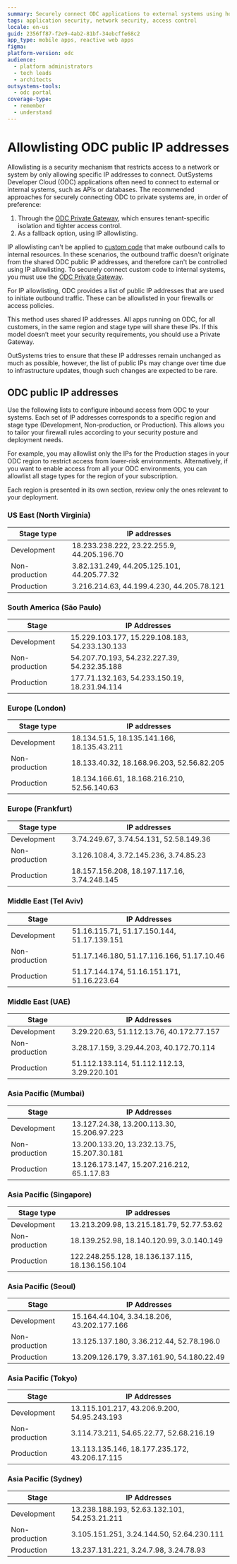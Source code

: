 ```yaml
---
summary: Securely connect ODC applications to external systems using hostname-based access or whitelist public IPs.
tags: application security, network security, access control
locale: en-us
guid: 2356ff87-f2e9-4ab2-81bf-34ebcffe68c2
app_type: mobile apps, reactive web apps
figma:
platform-version: odc
audience:
  - platform administrators
  - tech leads
  - architects
outsystems-tools:
  - odc portal
coverage-type:
  - remember
  - understand
---
```


# Allowlisting ODC public IP addresses

Allowlisting is a security mechanism that restricts access to a network or system by only allowing specific IP addresses to connect. OutSystems Developer Cloud (ODC) applications often need to connect to external or internal systems, such as APIs or databases. The recommended approaches for securely connecting ODC to private systems are, in order of preference:

1. Through the [ODC Private Gateway](private-gateway.md), which ensures tenant-specific isolation and tighter access control.
1. As a fallback option, using IP allowlisting.

<div class="info" markdown="1">

IP allowlisting can't be applied to [custom code](../building-apps/external-logic/intro.md) that make outbound calls to internal resources. In these scenarios, the outbound traffic doesn't originate from the shared ODC public IP addresses, and therefore can't be controlled using IP allowlisting. To securely connect custom code to internal systems, you must use the [ODC Private Gateway](private-gateway.md).

</div>


For IP allowlisting, ODC provides a list of public IP addresses that are used to initiate outbound traffic. These can be allowlisted in your firewalls or access policies.

<div class="info" markdown="1">

This method uses shared IP addresses. All apps running on ODC, for all customers, in the same region and stage type will share these IPs. If this model doesn’t meet your security requirements, you should use a Private Gateway.

OutSystems tries to ensure that these IP addresses remain unchanged as much as possible, however, the list of public IPs may change over time due to infrastructure updates, though such changes are expected to be rare.

</div>


## ODC public IP addresses

Use the following lists to configure inbound access from ODC to your systems. Each set of IP addresses corresponds to a specific region and stage type (Development, Non-production, or Production). This allows you to tailor your firewall rules according to your security posture and deployment needs.

For example, you may allowlist only the IPs for the Production stages in your ODC region to restrict access from lower-risk environments. Alternatively, if you want to enable access from all your ODC environments, you can allowlist all stage types for the region of your subscription.

Each region is presented in its own section, review only the ones relevant to your deployment.


### US East (North Virginia)

| Stage type | IP addresses |
| ----- | ----- |
| Development | 18.233.238.222, 23.22.255.9, 44.205.196.70 |
| Non-production | 3.82.131.249, 44.205.125.101, 44.205.77.32 |
| Production | 3.216.214.63, 44.199.4.230, 44.205.78.121 |

### South America (São Paulo)

| Stage | IP Addresses |
| ----- | ----- |
| Development | 15.229.103.177, 15.229.108.183, 54.233.130.133 |
| Non-production | 54.207.70.193, 54.232.227.39, 54.232.35.188 |
| Production | 177.71.132.163, 54.233.150.19, 18.231.94.114 |

### Europe (London)

| Stage type | IP addresses |
| ----- | ----- |
| Development | 18.134.51.5, 18.135.141.166, 18.135.43.211 |
| Non-production | 18.133.40.32, 18.168.96.203, 52.56.82.205 |
| Production | 18.134.166.61, 18.168.216.210, 52.56.140.63 |

### Europe (Frankfurt)

| Stage type | IP addresses |
| ----- | ----- |
| Development | 3.74.249.67, 3.74.54.131, 52.58.149.36 |
| Non-production | 3.126.108.4, 3.72.145.236, 3.74.85.23 |
| Production | 18.157.156.208, 18.197.117.16, 3.74.248.145  |

### Middle East (Tel Aviv)

| Stage | IP Addresses |
| ----- | ----- |
| Development | 51.16.115.71, 51.17.150.144, 51.17.139.151 |
| Non-production | 51.17.146.180, 51.17.116.166, 51.17.10.46 |
| Production | 51.17.144.174, 51.16.151.171, 51.16.223.64 |

### Middle East (UAE)

| Stage | IP Addresses |
| ----- | ----- |
| Development | 3.29.220.63, 51.112.13.76, 40.172.77.157 |
| Non-production | 3.28.17.159, 3.29.44.203, 40.172.70.114 |
| Production | 51.112.133.114, 51.112.112.13, 3.29.220.101 |

### Asia Pacific (Mumbai)

| Stage | IP Addresses |
| ----- | ----- |
| Development | 13.127.24.38, 13.200.113.30, 15.206.97.223 |
| Non-production | 13.200.133.20, 13.232.13.75, 15.207.30.181 |
| Production | 13.126.173.147, 15.207.216.212, 65.1.17.83 |

### Asia Pacific (Singapore)

| Stage type | IP addresses |
| ----- | ----- |
| Development | 13.213.209.98, 13.215.181.79, 52.77.53.62 |
| Non-production | 18.139.252.98, 18.140.120.99, 3.0.140.149 |
| Production | 122.248.255.128, 18.136.137.115, 18.136.156.104 |

### Asia Pacific (Seoul)

| Stage | IP Addresses |
| ----- | ----- |
| Development | 15.164.44.104, 3.34.18.206, 43.202.177.166 |
| Non-production | 13.125.137.180, 3.36.212.44, 52.78.196.0 |
| Production | 13.209.126.179, 3.37.161.90, 54.180.22.49 | 

### Asia Pacific (Tokyo)

| Stage | IP Addresses |
| ----- | ----- |
| Development | 13.115.101.217, 43.206.9.200, 54.95.243.193 |
| Non-production | 3.114.73.211, 54.65.22.77, 52.68.216.19 |
| Production | 13.113.135.146, 18.177.235.172, 43.206.17.115 |

### Asia Pacific (Sydney)

| Stage | IP Addresses |
| ----- | ----- |
| Development | 13.238.188.193, 52.63.132.101, 54.253.21.211 |
| Non-production | 3.105.151.251, 3.24.144.50, 52.64.230.111 |
| Production | 13.237.131.221, 3.24.7.98, 3.24.78.93 |

